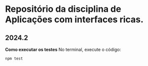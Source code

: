 # Repositório da disciplina de Aplicações com interfaces ricas.
## 2024.2

**Como executar os testes**
No terminal, execute o código:
  
```
npm test
```
